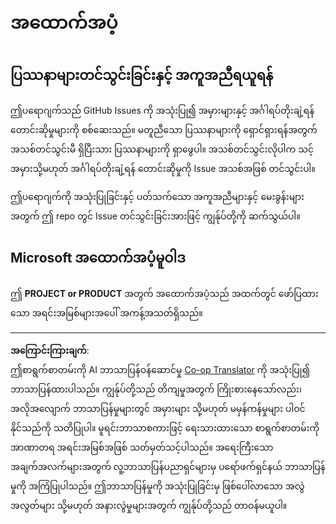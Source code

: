 <!--
CO_OP_TRANSLATOR_METADATA:
{
  "original_hash": "cd89329575372232e59605f7a08ae0df",
  "translation_date": "2025-08-28T15:40:19+00:00",
  "source_file": "SUPPORT.md",
  "language_code": "my"
}
-->
# အထောက်အပံ့

## ပြဿနာများတင်သွင်းခြင်းနှင့် အကူအညီရယူရန်  

ဤပရောဂျက်သည် GitHub Issues ကို အသုံးပြု၍ အမှားများနှင့် အင်္ဂါရပ်တိုးချဲ့ရန် တောင်းဆိုမှုများကို စစ်ဆေးသည်။ မတူညီသော ပြဿနာများကို ရှောင်ရှားရန်အတွက် အသစ်တင်သွင်းမီ ရှိပြီးသား ပြဿနာများကို ရှာဖွေပါ။ အသစ်တင်သွင်းလိုပါက သင့်အမှားသို့မဟုတ် အင်္ဂါရပ်တိုးချဲ့ရန် တောင်းဆိုမှုကို Issue အသစ်အဖြစ် တင်သွင်းပါ။

ဤပရောဂျက်ကို အသုံးပြုခြင်းနှင့် ပတ်သက်သော အကူအညီများနှင့် မေးခွန်းများအတွက် ဤ repo တွင် Issue တင်သွင်းခြင်းအားဖြင့် ကျွန်ုပ်တို့ကို ဆက်သွယ်ပါ။

## Microsoft အထောက်အပံ့မူဝါဒ  

ဤ **PROJECT or PRODUCT** အတွက် အထောက်အပံ့သည် အထက်တွင် ဖော်ပြထားသော အရင်းအမြစ်များအပေါ် အကန့်အသတ်ရှိသည်။

---

**အကြောင်းကြားချက်**:  
ဤစာရွက်စာတမ်းကို AI ဘာသာပြန်ဝန်ဆောင်မှု [Co-op Translator](https://github.com/Azure/co-op-translator) ကို အသုံးပြု၍ ဘာသာပြန်ထားပါသည်။ ကျွန်ုပ်တို့သည် တိကျမှုအတွက် ကြိုးစားနေသော်လည်း၊ အလိုအလျောက် ဘာသာပြန်မှုများတွင် အမှားများ သို့မဟုတ် မမှန်ကန်မှုများ ပါဝင်နိုင်သည်ကို သတိပြုပါ။ မူရင်းဘာသာစကားဖြင့် ရေးသားထားသော စာရွက်စာတမ်းကို အာဏာတရ အရင်းအမြစ်အဖြစ် သတ်မှတ်သင့်ပါသည်။ အရေးကြီးသော အချက်အလက်များအတွက် လူ့ဘာသာပြန်ပညာရှင်များမှ ပရော်ဖက်ရှင်နယ် ဘာသာပြန်မှုကို အကြံပြုပါသည်။ ဤဘာသာပြန်မှုကို အသုံးပြုခြင်းမှ ဖြစ်ပေါ်လာသော အလွဲအလွတ်များ သို့မဟုတ် အနားလွဲမှုများအတွက် ကျွန်ုပ်တို့သည် တာဝန်မယူပါ။